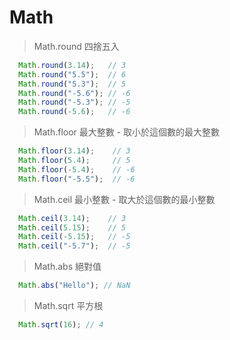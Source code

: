 # Math 

> Math.round 四捨五入
```js
  Math.round(3.14);   // 3
  Math.round("5.5");  // 6
  Math.round("5.3");  // 5
  Math.round("-5.6"); // -6
  Math.round("-5.3"); // -5
  Math.round(-5.6);   // -6
```

> Math.floor 最大整數 - 取小於這個數的最大整數
```js
  Math.floor(3.14);    // 3
  Math.floor(5.4);     // 5
  Math.floor(-5.4);    // -6
  Math.floor("-5.5");  // -6
```

> Math.ceil 最小整數 - 取大於這個數的最小整數
```js
  Math.ceil(3.14);    // 3
  Math.ceil(5.15);    // 5
  Math.ceil(-5.15);   // -5
  Math.ceil("-5.7");  // -5
```

> Math.abs 絕對值
```js
  Math.abs("Hello"); // NaN
```

> Math.sqrt 平方根
```js
  Math.sqrt(16); // 4
```
